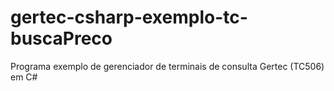 # gertec-csharp-exemplo-tc-buscaPreco
Programa exemplo de gerenciador de terminais de consulta Gertec (TC506) em C#
